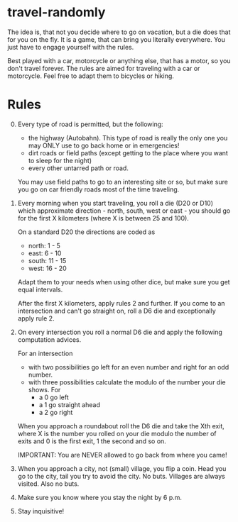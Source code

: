 travel-randomly
===============

The idea is, that not you decide where to go on vacation, but a die does that
for you on the fly. It is a game, that can bring you literally everywhere. You
just have to engage yourself with the rules.

Best played with a car, motorcycle or anything else, that has a motor, so you
don't travel forever. The rules are aimed for traveling with a car or
motorcycle. Feel free to adapt them to bicycles or hiking.

Rules
=====

0. Every type of road is permitted, but the following:

   - the highway (Autobahn). This type of road is really the only one you may
     ONLY use to go back home or in emergencies!
   - dirt roads or field paths (except getting to the place where you want to
     sleep for the night)
   - every other untarred path or road.

   You may use field paths to go to an interesting site or so, but make sure you
   go on car friendly roads most of the time traveling.

1. Every morning when you start traveling, you roll a die (D20 or D10) which
   approximate direction - north, south, west or east - you should go for the
   first X kilometers (where X is between 25 and 100).

   On a standard D20 the directions are coded as
   - north: 1 - 5
   - east:  6 - 10
   - south: 11 - 15
   - west:  16 - 20

   Adapt them to your needs when using other dice, but make sure you get equal
   intervals.

   After the first X kilometers, apply rules 2 and further. If you come to an
   intersection and can't go straight on, roll a D6 die and exceptionally apply
   rule 2.

2. On every intersection you roll a normal D6 die and apply the following
   computation advices.

   For an intersection
   - with two possibilities go left for an even number and right for an odd
     number.
   - with three possibilities calculate the modulo of the number your die shows.
     For
     - a 0 go left
     - a 1 go straight ahead
     - a 2 go right

   When you approach a roundabout roll the D6 die and take the Xth exit, where X
   is the number you rolled on your die modulo the number of exits and 0 is the
   first exit, 1 the second and so on.

   IMPORTANT: You are NEVER allowed to go back from where you came!

3. When you approach a city, not (small) village, you flip a coin. Head you go
   to the city, tail you try to avoid the city. No buts. Villages are always
   visited. Also no buts.

4. Make sure you know where you stay the night by 6 p.m.

5. Stay inquisitive!
